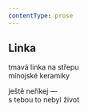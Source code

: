 ```yaml
---
contentType: prose
---
```


## Linka

tmavá linka na střepu  
mínojské keramiky

ještě neříkej —  
s tebou to nebyl život
